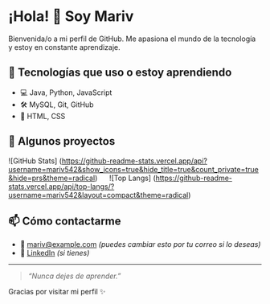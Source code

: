 # ¡Hola! 👋 Soy Mariv

Bienvenida/o a mi perfil de GitHub. Me apasiona el mundo de la tecnología y estoy en constante aprendizaje.

## 🚀 Tecnologías que uso o estoy aprendiendo

- 💻 Java, Python, JavaScript
- 🛠️ MySQL, Git, GitHub
- 🎨 HTML, CSS

## 📌 Algunos proyectos

![GitHub Stats] (https://github-readme-stats.vercel.app/api?username=mariv542&show_icons=true&hide_title=true&count_private=true&hide=prs&theme=radical)&nbsp;&nbsp;&nbsp;&nbsp;&nbsp;&nbsp;![Top Langs] (https://github-readme-stats.vercel.app/api/top-langs/?username=mariv542&layout=compact&theme=radical)

## 📫 Cómo contactarme

- 📧 mariv@example.com *(puedes cambiar esto por tu correo si lo deseas)*
- 💼 [LinkedIn](https://linkedin.com/in/tuusuario) *(si tienes)*

---

> *“Nunca dejes de aprender.”*

Gracias por visitar mi perfil ✨
